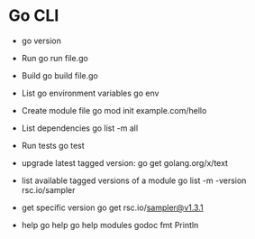 # Go CLI

- go version

- Run
  go run file.go

- Build
  go build file.go

- List go environment variables
  go env

- Create module file
  go mod init example.com/hello

- List dependencies
  go list -m all

- Run tests
  go test

- upgrade latest tagged version:
  go get golang.org/x/text

- list available tagged versions of a module
  go list -m -version rsc.io/sampler

- get specific version
  go get rsc.io/sampler@v1.3.1

- help
  go help
  go help modules
  godoc fmt Println

